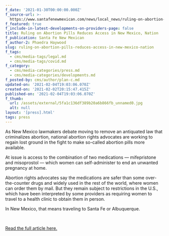 ```yaml
---
f_date: '2021-01-30T00:00:00.000Z'
f_source-url: >-
  https://www.santafenewmexican.com/news/local_news/ruling-on-abortion-pills-reduces-access-in-new-mexico-nation/article_17967866-59c8-11eb-9a14-a3d4dd25ad82.html
f_featured: true
f_include-in-latest-developments-on-providers-page: false
title: Ruling on Abortion Pills Reduces Access in New Mexico, Nation
f_publication: Santa Fe New Mexican
f_author-2: Phaedra Haywood
slug: ruling-on-abortion-pills-reduces-access-in-new-mexico-nation
f_tags:
  - cms/media-tags/legal.md
  - cms/media-tags/covid.md
f_category:
  - cms/media-categories/press.md
  - cms/media-categories/developments.md
f_posted-by: cms/author/plan-c.md
updated-on: '2021-02-04T19:03:06.070Z'
created-on: '2021-02-02T20:15:47.415Z'
published-on: '2021-02-04T19:03:06.070Z'
f_thumb:
  url: /assets/external/5fa1c136df389b20a6b866fb_unnamed0.jpg
  alt: null
layout: '[press].html'
tags: press
---
```


As New Mexico lawmakers debate moving to remove an antiquated law that criminalizes abortion, national abortion rights advocates are working to regain lost ground in the fight to make so-called abortion pills more available.

At issue is access to the combination of two medications — mifepristone and misoprostol — which women can self-administer to end an unwanted pregnancy at home.

Abortion rights advocates say the medications are safer than some over-the-counter drugs and widely used in the rest of the world, where women can order them by mail. But they remain subject to restrictions in the U.S., which have been interpreted by some providers as requiring women to travel to a health clinic to obtain them in person.

In New Mexico, that means traveling to Santa Fe or Albuquerque.

‍

[Read the full article here.](https://www.santafenewmexican.com/news/local_news/ruling-on-abortion-pills-reduces-access-in-new-mexico-nation/article_17967866-59c8-11eb-9a14-a3d4dd25ad82.html)

‍
